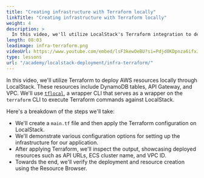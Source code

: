 ```yaml
---
title: "Creating infrastructure with Terraform locally"
linkTitle: "Creating infrastructure with Terraform locally"
weight: 4
description: >
  In this video, we'll utilize LocalStack's Terraform integration to deploy and configure local AWS resources on LocalStack. We'll use tflocal, a wrapper CLI that enables you to run Terraform commands against LocalStack. Alternatively you can use terraform CLI directly with minor modifications to the Terraform configuration, a topic we'll cover later in the video.
length: 08:03
leadimage: infra-terraform.png
videoUrl: https://www.youtube.com/embed/lsF3kewOeBU?si=Pdjd0KDpnza6ifxJ
type: lessons
url: "/academy/localstack-deployment/infra-terraform/"
---
```


In this video, we'll utilize Terraform to deploy AWS resources locally through LocalStack. These resources include DynamoDB tables, API Gateway, and VPC. We'll use [`tflocal`](https://docs.localstack.cloud/user-guide/integrations/terraform/#tflocal-wrapper-script), a wrapper CLI that serves as a wrapper on the `terraform` CLI to execute Terraform commands against LocalStack.

Here's a breakdown of the steps we'll take:

-   We'll create a `main.tf` file and then apply the Terraform configuration on LocalStack.
-   We'll demonstrate various configuration options for setting up the infrastructure for our application.
-   After applying Terraform, we'll inspect the output, showcasing deployed resources such as API URLs, ECS cluster name, and VPC ID.
-   Towards the end, we'll verify the deployment and resource creation using the Resource Browser.
